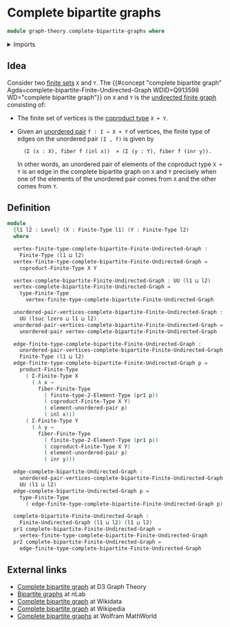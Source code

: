 # Complete bipartite graphs

```agda
module graph-theory.complete-bipartite-graphs where
```

<details><summary>Imports</summary>

```agda
open import foundation.coproduct-types
open import foundation.universe-levels
open import foundation.unordered-pairs

open import graph-theory.finite-graphs

open import univalent-combinatorics.2-element-types
open import univalent-combinatorics.cartesian-product-types
open import univalent-combinatorics.coproduct-types
open import univalent-combinatorics.dependent-pair-types
open import univalent-combinatorics.fibers-of-maps
open import univalent-combinatorics.finite-types
```

</details>

## Idea

Consider two [finite sets](univalent-combinatorics.finite-types.md) `X` and `Y`.
The
{{#concept "complete bipartite graph" Agda=complete-bipartite-Finite-Undirected-Graph WDID=Q913598 WD="complete bipartite graph"}}
on `X` and `Y` is the [undirected finite graph](graph-theory.finite-graphs.md)
consisting of:

- The finite set of vertices is the
  [coproduct type](univalent-combinatorics.coproduct-types.md) `X + Y`.
- Given an [unordered pair](foundation.unordered-pairs.md) `f : I → X + Y` of
  vertices, the finite type of edges on the unordered pair `(I , f)` is given by

  ```text
    (Σ (x : X), fiber f (inl x))  × (Σ (y : Y), fiber f (inr y)).
  ```

  In other words, an unordered pair of elements of the coproduct type `X + Y` is
  an edge in the complete bipartite graph on `X` and `Y` precisely when one of
  the elements of the unordered pair comes from `X` and the other comes from
  `Y`.

## Definition

```agda
module _
  {l1 l2 : Level} (X : Finite-Type l1) (Y : Finite-Type l2)
  where

  vertex-finite-type-complete-bipartite-Finite-Undirected-Graph :
    Finite-Type (l1 ⊔ l2)
  vertex-finite-type-complete-bipartite-Finite-Undirected-Graph =
    coproduct-Finite-Type X Y

  vertex-complete-bipartite-Finite-Undirected-Graph : UU (l1 ⊔ l2)
  vertex-complete-bipartite-Finite-Undirected-Graph =
    type-Finite-Type
      vertex-finite-type-complete-bipartite-Finite-Undirected-Graph

  unordered-pair-vertices-complete-bipartite-Finite-Undirected-Graph :
    UU (lsuc lzero ⊔ l1 ⊔ l2)
  unordered-pair-vertices-complete-bipartite-Finite-Undirected-Graph =
    unordered-pair vertex-complete-bipartite-Finite-Undirected-Graph

  edge-finite-type-complete-bipartite-Finite-Undirected-Graph :
    unordered-pair-vertices-complete-bipartite-Finite-Undirected-Graph →
    Finite-Type (l1 ⊔ l2)
  edge-finite-type-complete-bipartite-Finite-Undirected-Graph p =
    product-Finite-Type
      ( Σ-Finite-Type X
        ( λ x →
          fiber-Finite-Type
            ( finite-type-2-Element-Type (pr1 p))
            ( coproduct-Finite-Type X Y)
            ( element-unordered-pair p)
            ( inl x)))
      ( Σ-Finite-Type Y
        ( λ y →
          fiber-Finite-Type
            ( finite-type-2-Element-Type (pr1 p))
            ( coproduct-Finite-Type X Y)
            ( element-unordered-pair p)
            ( inr y)))

  edge-complete-bipartite-Undirected-Graph :
    unordered-pair-vertices-complete-bipartite-Finite-Undirected-Graph →
    UU (l1 ⊔ l2)
  edge-complete-bipartite-Undirected-Graph p =
    type-Finite-Type
      ( edge-finite-type-complete-bipartite-Finite-Undirected-Graph p)

  complete-bipartite-Finite-Undirected-Graph :
    Finite-Undirected-Graph (l1 ⊔ l2) (l1 ⊔ l2)
  pr1 complete-bipartite-Finite-Undirected-Graph =
    vertex-finite-type-complete-bipartite-Finite-Undirected-Graph
  pr2 complete-bipartite-Finite-Undirected-Graph =
    edge-finite-type-complete-bipartite-Finite-Undirected-Graph
```

## External links

- [Complete bipartite graph](https://d3gt.com/unit.html?complete-bipartite) at
  D3 Graph Theory
- [Bipartite graphs](https://ncatlab.org/nlab/show/bipartite+graph) at $n$Lab
- [Complete bipartite graph](https://www.wikidata.org/entity/Q913598) at
  Wikidata
- [Complete bipartite graph](https://en.wikipedia.org/wiki/Complete_bipartite_graph)
  at Wikipedia
- [Complete bipartite graphs](https://mathworld.wolfram.com/CompleteBipartiteGraph.html)
  at Wolfram MathWorld
